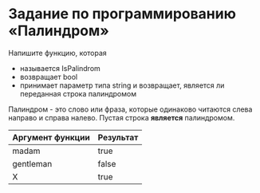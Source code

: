 # Задание по программированию «Палиндром»

Напишите функцию, которая
- называется IsPalindrom
- возвращает bool
- принимает параметр типа string и возвращает, является ли переданная строка палиндромом

Палиндром - это слово или фраза, которые одинаково читаются слева направо и справа налево. Пустая строка **является** палиндромом.

**Аргумент функции** | **Результат**
--- | --- 
madam | true
gentleman | false
X | true
